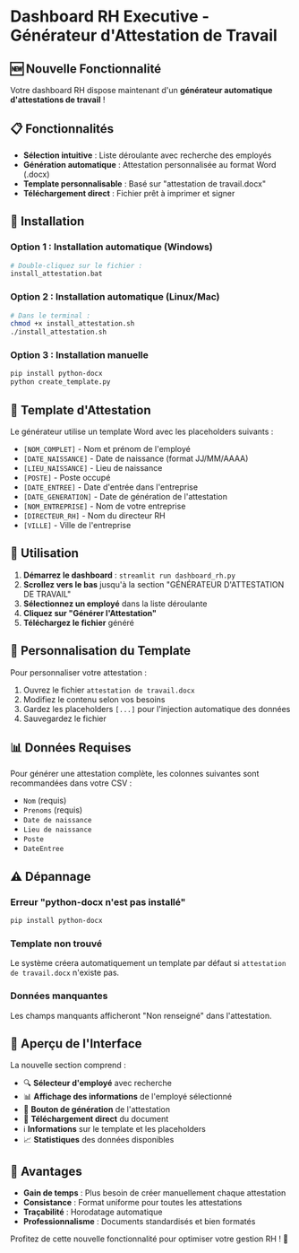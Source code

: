 # Dashboard RH Executive - Générateur d'Attestation de Travail

## 🆕 Nouvelle Fonctionnalité

Votre dashboard RH dispose maintenant d'un **générateur automatique d'attestations de travail** !

## 📋 Fonctionnalités

- **Sélection intuitive** : Liste déroulante avec recherche des employés
- **Génération automatique** : Attestation personnalisée au format Word (.docx)
- **Template personnalisable** : Basé sur "attestation de travail.docx"
- **Téléchargement direct** : Fichier prêt à imprimer et signer

## 🔧 Installation

### Option 1 : Installation automatique (Windows)
```bash
# Double-cliquez sur le fichier :
install_attestation.bat
```

### Option 2 : Installation automatique (Linux/Mac)
```bash
# Dans le terminal :
chmod +x install_attestation.sh
./install_attestation.sh
```

### Option 3 : Installation manuelle
```bash
pip install python-docx
python create_template.py
```

## 📄 Template d'Attestation

Le générateur utilise un template Word avec les placeholders suivants :

- `[NOM_COMPLET]` - Nom et prénom de l'employé
- `[DATE_NAISSANCE]` - Date de naissance (format JJ/MM/AAAA)
- `[LIEU_NAISSANCE]` - Lieu de naissance
- `[POSTE]` - Poste occupé
- `[DATE_ENTREE]` - Date d'entrée dans l'entreprise
- `[DATE_GENERATION]` - Date de génération de l'attestation
- `[NOM_ENTREPRISE]` - Nom de votre entreprise
- `[DIRECTEUR_RH]` - Nom du directeur RH
- `[VILLE]` - Ville de l'entreprise

## 🎯 Utilisation

1. **Démarrez le dashboard** : `streamlit run dashboard_rh.py`
2. **Scrollez vers le bas** jusqu'à la section "GÉNÉRATEUR D'ATTESTATION DE TRAVAIL"
3. **Sélectionnez un employé** dans la liste déroulante
4. **Cliquez sur "Générer l'Attestation"**
5. **Téléchargez le fichier** généré

## 🔄 Personnalisation du Template

Pour personnaliser votre attestation :

1. Ouvrez le fichier `attestation de travail.docx`
2. Modifiez le contenu selon vos besoins
3. Gardez les placeholders `[...]` pour l'injection automatique des données
4. Sauvegardez le fichier

## 📊 Données Requises

Pour générer une attestation complète, les colonnes suivantes sont recommandées dans votre CSV :

- `Nom` (requis)
- `Prenoms` (requis)
- `Date de naissance`
- `Lieu de naissance`
- `Poste`
- `DateEntree`

## ⚠️ Dépannage

### Erreur "python-docx n'est pas installé"
```bash
pip install python-docx
```

### Template non trouvé
Le système créera automatiquement un template par défaut si `attestation de travail.docx` n'existe pas.

### Données manquantes
Les champs manquants afficheront "Non renseigné" dans l'attestation.

## 🎨 Aperçu de l'Interface

La nouvelle section comprend :
- 🔍 **Sélecteur d'employé** avec recherche
- 📊 **Affichage des informations** de l'employé sélectionné
- 📄 **Bouton de génération** de l'attestation
- 💾 **Téléchargement direct** du document
- ℹ️ **Informations** sur le template et les placeholders
- 📈 **Statistiques** des données disponibles

## 🚀 Avantages

- **Gain de temps** : Plus besoin de créer manuellement chaque attestation
- **Consistance** : Format uniforme pour toutes les attestations
- **Traçabilité** : Horodatage automatique
- **Professionnalisme** : Documents standardisés et bien formatés

Profitez de cette nouvelle fonctionnalité pour optimiser votre gestion RH ! 🎉
